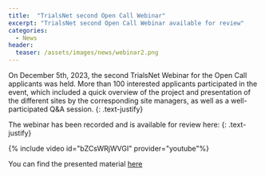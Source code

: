 ```yaml
---
title:  "TrialsNet second Open Call Webinar"
excerpt: "TrialsNet second Open Call Webinar available for review"
categories: 
  - News
header:
  teaser: /assets/images/news/webinar2.png
---
```


On December 5th, 2023, the second TrialsNet Webinar for the Open Call applicants was held. More than 100 interested applicants participated in the event, which included a quick overview of the project and presentation of the different sites by the corresponding site managers, as well as a well-participated Q&A session.
{: .text-justify}

The webinar has been recorded and is available for review here:
{: .text-justify}

{% include video id="bZCsWRjWVGI" provider="youtube"%}

You can find the presented material [here](/assets/pdf/2023-12-05_TrialsNet_OCWebinar.pdf)

